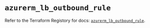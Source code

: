 # `azurerm_lb_outbound_rule`

Refer to the Terraform Registory for docs: [`azurerm_lb_outbound_rule`](https://registry.terraform.io/providers/hashicorp/azurerm/3.67.0/docs/resources/lb_outbound_rule).
